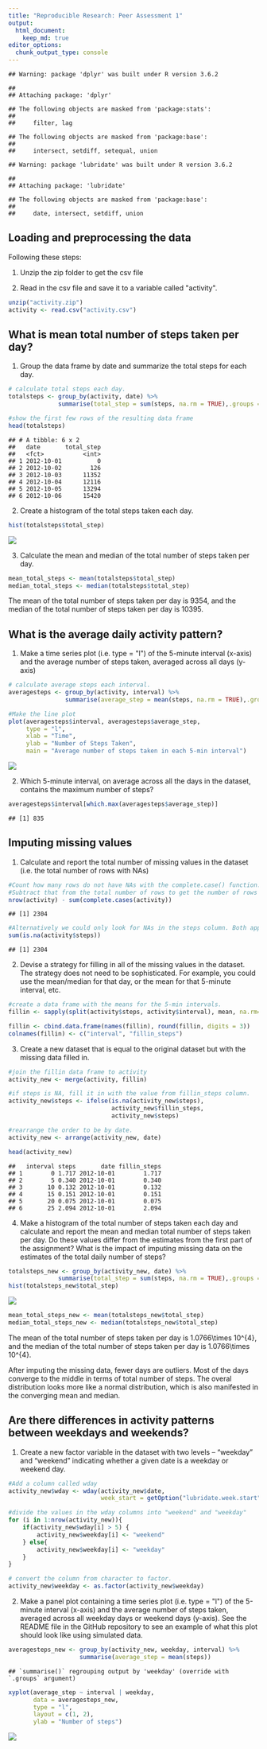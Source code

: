 ```yaml
---
title: "Reproducible Research: Peer Assessment 1"
output: 
  html_document:
    keep_md: true
editor_options: 
  chunk_output_type: console
---
```



```
## Warning: package 'dplyr' was built under R version 3.6.2
```

```
## 
## Attaching package: 'dplyr'
```

```
## The following objects are masked from 'package:stats':
## 
##     filter, lag
```

```
## The following objects are masked from 'package:base':
## 
##     intersect, setdiff, setequal, union
```

```
## Warning: package 'lubridate' was built under R version 3.6.2
```

```
## 
## Attaching package: 'lubridate'
```

```
## The following objects are masked from 'package:base':
## 
##     date, intersect, setdiff, union
```

## Loading and preprocessing the data

Following these steps:  

1. Unzip the zip folder to get the csv file

2. Read in the csv file and save it to a variable called "activity". 


```r
unzip("activity.zip")
activity <- read.csv("activity.csv")
```


## What is mean total number of steps taken per day?

1. Group the data frame by date and summarize the total steps for each day.


```r
# calculate total steps each day. 
totalsteps <- group_by(activity, date) %>%
              summarise(total_step = sum(steps, na.rm = TRUE),.groups = 'drop')

#show the first few rows of the resulting data frame
head(totalsteps)
```

```
## # A tibble: 6 x 2
##   date       total_step
##   <fct>           <int>
## 1 2012-10-01          0
## 2 2012-10-02        126
## 3 2012-10-03      11352
## 4 2012-10-04      12116
## 5 2012-10-05      13294
## 6 2012-10-06      15420
```

2. Create a histogram of the total steps taken each day. 

```r
hist(totalsteps$total_step)
```

![](PA1_template_files/figure-html/unnamed-chunk-3-1.png)<!-- -->

3. Calculate the mean and median of the total number of steps taken per day. 


```r
mean_total_steps <- mean(totalsteps$total_step)
median_total_steps <- median(totalsteps$total_step)
```

The mean of the total number of steps taken per day is 9354, and the median of the total number of steps taken per day is 10395.  

## What is the average daily activity pattern?

1. Make a time series plot (i.e. type = "l") of the 5-minute interval (x-axis) and the average number of steps taken, averaged across all days (y-axis)


```r
# calculate average steps each interval. 
averagesteps <- group_by(activity, interval) %>%
                summarise(average_step = mean(steps, na.rm = TRUE),.groups = 'drop')

#Make the line plot
plot(averagesteps$interval, averagesteps$average_step,
     type = "l", 
     xlab = "Time",
     ylab = "Number of Steps Taken",
     main = "Average number of steps taken in each 5-min interval")
```

![](PA1_template_files/figure-html/unnamed-chunk-5-1.png)<!-- -->

2. Which 5-minute interval, on average across all the days in the dataset, contains the maximum number of steps?

```r
averagesteps$interval[which.max(averagesteps$average_step)]
```

```
## [1] 835
```

## Imputing missing values
1. Calculate and report the total number of missing values in the dataset (i.e. the total number of rows with NAs)


```r
#Count how many rows do not have NAs with the complete.case() function.
#Subtract that from the total number of rows to get the number of rows with NAs. 
nrow(activity) - sum(complete.cases(activity))
```

```
## [1] 2304
```

```r
#Alternatively we could only look for NAs in the steps column. Both approaches generate the same answer for this dataset. 
sum(is.na(activity$steps))
```

```
## [1] 2304
```


2. Devise a strategy for filling in all of the missing values in the dataset. The strategy does not need to be sophisticated. For example, you could use the mean/median for that day, or the mean for that 5-minute interval, etc.


```r
#create a data frame with the means for the 5-min intervals.
fillin <- sapply(split(activity$steps, activity$interval), mean, na.rm=TRUE)

fillin <- cbind.data.frame(names(fillin), round(fillin, digits = 3))
colnames(fillin) <- c("interval", "fillin_steps")
```

3. Create a new dataset that is equal to the original dataset but with the missing data filled in.


```r
#join the fillin data frame to activity
activity_new <- merge(activity, fillin)

#if steps is NA, fill it in with the value from fillin_steps column. 
activity_new$steps <- ifelse(is.na(activity_new$steps), 
                             activity_new$fillin_steps, 
                             activity_new$steps)

#rearrange the order to be by date. 
activity_new <- arrange(activity_new, date)

head(activity_new)
```

```
##   interval steps       date fillin_steps
## 1        0 1.717 2012-10-01        1.717
## 2        5 0.340 2012-10-01        0.340
## 3       10 0.132 2012-10-01        0.132
## 4       15 0.151 2012-10-01        0.151
## 5       20 0.075 2012-10-01        0.075
## 6       25 2.094 2012-10-01        2.094
```


4. Make a histogram of the total number of steps taken each day and calculate and report the mean and median total number of steps taken per day. Do these values differ from the estimates from the first part of the assignment? What is the impact of imputing missing data on the estimates of the total daily number of steps?


```r
totalsteps_new <- group_by(activity_new, date) %>%
              summarise(total_step = sum(steps, na.rm = TRUE),.groups = 'drop')
hist(totalsteps_new$total_step)
```

![](PA1_template_files/figure-html/unnamed-chunk-10-1.png)<!-- -->

```r
mean_total_steps_new <- mean(totalsteps_new$total_step)
median_total_steps_new <- median(totalsteps_new$total_step)
```
 

The mean of the total number of steps taken per day is 1.0766\times 10^{4}, and the median of the total number of steps taken per day is 1.0766\times 10^{4}.  

After imputing the missing data, fewer days are outliers. Most of the days converge to the middle in terms of total number of steps. The overal distribution looks more like a normal distribution, which is also manifested in the converging mean and median.

## Are there differences in activity patterns between weekdays and weekends?

1. Create a new factor variable in the dataset with two levels – “weekday” and “weekend” indicating whether a given date is a weekday or weekend day.


```r
#Add a column called wday
activity_new$wday <- wday(activity_new$date, 
                          week_start = getOption("lubridate.week.start", 1))

#divide the values in the wday columns into "weekend" and "weekday"
for (i in 1:nrow(activity_new)){
    if(activity_new$wday[i] > 5) {
        activity_new$weekday[i] <- "weekend"
    } else{
        activity_new$weekday[i] <- "weekday"
    }
}

# convert the column from character to factor.
activity_new$weekday <- as.factor(activity_new$weekday)
```

2. Make a panel plot containing a time series plot (i.e. type = "l") of the 5-minute interval (x-axis) and the average number of steps taken, averaged across all weekday days or weekend days (y-axis). See the README file in the GitHub repository to see an example of what this plot should look like using simulated data.


```r
averagesteps_new <- group_by(activity_new, weekday, interval) %>%
                    summarise(average_step = mean(steps))
```

```
## `summarise()` regrouping output by 'weekday' (override with `.groups` argument)
```

```r
xyplot(average_step ~ interval | weekday, 
       data = averagesteps_new,
       type = "l",
       layout = c(1, 2),
       ylab = "Number of steps")
```

![](PA1_template_files/figure-html/unnamed-chunk-12-1.png)<!-- -->




